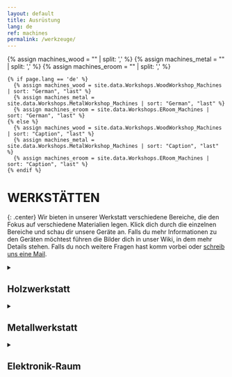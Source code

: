 ```yaml
---
layout: default
title: Ausrüstung
lang: de
ref: machines
permalink: /werkzeuge/
---
```


{% assign machines_wood = "" | split: ',' %}
{% assign machines_metal = "" | split: ',' %}
{% assign machines_eroom = "" | split: ',' %}

    {% if page.lang == 'de' %}
      {% assign machines_wood = site.data.Workshops.WoodWorkshop_Machines | sort: "German", "last" %}
      {% assign machines_metal = site.data.Workshops.MetalWorkshop_Machines | sort: "German", "last" %}
      {% assign machines_eroom = site.data.Workshops.ERoom_Machines | sort: "German", "last" %}
    {% else %}
      {% assign machines_wood = site.data.Workshops.WoodWorkshop_Machines | sort: "Caption", "last" %}
      {% assign machines_metal = site.data.Workshops.MetalWorkshop_Machines | sort: "Caption", "last" %}
      {% assign machines_eroom = site.data.Workshops.ERoom_Machines | sort: "Caption", "last" %}
    {% endif %}

# WERKSTÄTTEN
{: .center}
Wir bieten in unserer Werkstatt verschiedene Bereiche, die den Fokus auf verschiedene Materialien legen. Klick dich durch die einzelnen Bereiche und schau dir unsere Geräte an. Falls du mehr Informationen zu den Geräten möchtest führen die Bilder dich in unser Wiki, in dem mehr Details stehen. Falls du noch weitere Fragen hast komm vorbei oder [schreib uns eine Mail](/kontakt).

<details>
<summary><h2>Holzwerkstatt</h2></summary>
<div class="machines">
{% for machine in machines_wood %}
  <div class="machine-container">
    <a class="machine-image" href = "{{machine['MachineTypeUrl']}}">
      <img src="{{ machine['Image'] | replace: 'File:', 'Special:Redirect/file/' | append: '?width=400%26height=400' }}">
    </a>
    <b class="machine-name">{% if page.lang == 'de' %}{{machine["German"]}}{% else %}{{machine["Caption"]}}{% endif %}</b>
  </div>
{% endfor %}
</div>
</details>

<details>
<summary>
<h2>Metallwerkstatt</h2>
</summary>
<div class="machines">
{% for machine in machines_metal %}
  <div class="machine-container">
    <a class="machine-image" href = "{{machine['MachineTypeUrl']}}">
      <img src="{{ machine['Image'] | replace: 'File:', 'Special:Redirect/file/' | append: '?width=400%26height=400' }}">
    </a>
    <b class="machine-name">{% if page.lang == 'de' %}{{machine["German"]}}{% else %}{{machine["Caption"]}}{% endif %}</b>
  </div>
{% endfor %}
</div>
</details>
<details>
<summary>
<h2>Elektronik-Raum</h2>
</summary>
<div class="machines">
{% for machine in machines_eroom %}
  <div class="machine-container">
    <a class="machine-image" href = "{{machine['MachineTypeUrl']}}">
      <img src="{{ machine['Image'] | replace: 'File:', 'Special:Redirect/file/' | append: '?width=400%26height=400' }}">
    </a>
    <b class="machine-name">{% if page.lang == 'de' %}{{machine["German"]}}{% else %}{{machine["Caption"]}}{% endif %}</b>
  </div>
{% endfor %}
</div>
</details>